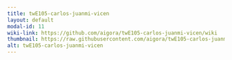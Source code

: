 ```yaml
---
title: twE105-carlos-juanmi-vicen
layout: default
modal-id: 11
wiki-link: https://github.com/aigora/twE105-carlos-juanmi-vicen/wiki
thumbnail: https://raw.githubusercontent.com/aigora/twE105-carlos-juanmi-vicen/master/logo.png
alt: twE105-carlos-juanmi-vicen
---
```

